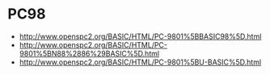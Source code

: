 # PC98

* http://www.openspc2.org/BASIC/HTML/PC-9801%5BBASIC98%5D.html
* http://www.openspc2.org/BASIC/HTML/PC-9801%5BN88%2886%29BASIC%5D.html
* http://www.openspc2.org/BASIC/HTML/PC-9801%5BU-BASIC%5D.html
